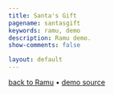 ```yaml
---
title: Santa's Gift
pagename: santasgift
keywords: ramu, demo
description: Ramu demo.
show-comments: false

layout: default
---
```

[back to Ramu](../../) &#8226; [demo source](https://github.com/HermesPasser/ENatal3)   

<script type="text/javascript" src="ramu-0.7b.js"></script>
<script type="text/javascript" src="snow.js"></script>
<script type="text/javascript" src="gift.js"></script>
<script>
	blockScroll();
	window.onload = addCanvasOnMain;
</script>
